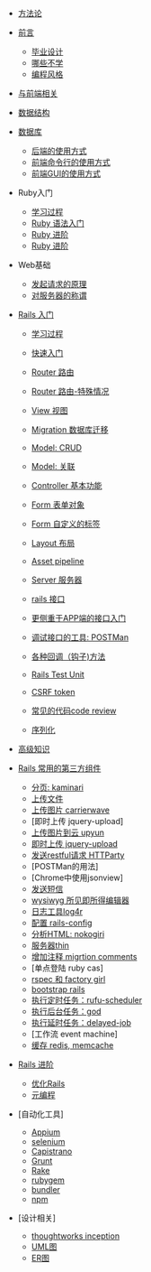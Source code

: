 * [方法论](methodologies.md)
* [前言](preface.md)
  * [毕业设计](biye.md)
  * [哪些不学](part3_rails_premier/buyongxue.md)
  * [编程风格](coding_convention.md)
* [与前端相关](authentication.md)
* [数据结构](data_structure.md)
* [数据库](database.md)
  * [后端的使用方式](database_server.md)
  * [前端命令行的使用方式](database_command_line.md)
  * [前端GUI的使用方式](database_gui.md)

* Ruby入门
  * [学习过程](part3_rails_premier/ruby_steps.md)
  * [Ruby 语法入门](part3_rails_premier/ruby_premier.md)
  * [Ruby 进阶](part3_rails_premier/ruby_jin_jie.md)
  * [Ruby 进阶 ](part3_rails_premier/ruby_advanced.md)

* Web基础
  * [发起请求的原理](network_basic.md)
  * [对服务器的称谓](server_names.md)

* [Rails 入门](part3_rails_premier.md)
  * [学习过程](part3_rails_premier/rails_steps.md)
  * [快速入门](part3_rails_premier/rails_tutorial_from_view.md)
  * [Router 路由](part3_rails_premier/routes.md)
  * [Router 路由-特殊情况](part3_rails_premier/routes_special.md)
  * [View 视图](part3_rails_premier/rails_view.md)
  * [Migration 数据库迁移](migration.md)
  * [Model: CRUD ](crud.md)
  * [Model: 关联](part3_rails_premier/assocication.md)
  * [Controller 基本功能](controller_junior.md)
  * [Form 表单对象](part3_rails_premier/form_object.md)
  * [Form 自定义的标签](form_helpers.md)
  * [Layout 布局](part3_rails_premier/layout.md)
  * [Asset pipeline](part3_rails_premier/asset_pipeline.md)
  * [Server 服务器](part3_rails_premier/rails_thin_deploy.md)
  * [rails 接口](part3_rails_premier/interface_document.md)
  * [更侧重于APP端的接口入门](part3_rails_premier/rails_interface.md)
  * [调试接口的工具: POSTMan](postman.md)
  * [各种回调（钩子)方法](hooks.md)

  * [Rails Test Unit](part3_rails_premier/unit_test.md)
  * [CSRF token](part3_rails_premier/csrf_token.md)
  * [常见的代码code review](code_review.md)
  * [序列化](serialization.md)
* [高级知识](advanced_rails.md)


* [Rails 常用的第三方组件](web_components/preface.md)
  * [分页: kaminari](web_components/kaminari.md)
  * [上传文件](web_components/basic_upload.md)
  * [上传图片 carrierwave](web_components/carrierwave.md)
  * [即时上传 jquery-upload]
  * [上传图片到云 upyun](web_components/upyun.md)
  * [即时上传 jquery-upload]()
  * [发送restful请求  HTTParty](web_components/httparty.md)
  * [POSTMan的用法]
  * [Chrome中使用jsonview]
  * [发送短信](web_components/sms.md)
  * [wysiwyg 所见即所得编辑器](web_components/wysiwyg_ckeditor.md)
  * [日志工具log4r](web_components/log4r.md)
  * [配置 rails-config](web_components/rails_config.md)
  * [分析HTML: nokogiri](web_components/nokogiri.md)
  * [服务器thin](web_components/thin.md)
  * [增加注释 migrtion comments](web_components/migration_comments.md)
  * [单点登陆 ruby cas]
  * [rspec 和 factory girl](web_components/rspec_and_factory_girl.md)
  * [bootstrap rails](web_components/bootstrap.md)
  * [执行定时任务：rufu-scheduler](part3_rails_premier/rufus_scheduler.md)
  * [执行后台任务：god ](part3_rails_premier/rails_god.md)
  * [执行延时任务：delayed-job](part3_rails_premier/delayed_job.md)
  * [工作流 event machine]
  * [缓存 redis, memcache](web_components/redis_memcache.md)
* [Rails 进阶](part4_rails_advanced.md)
  * [优化Rails](part4_rails_advanced/optimzation.md)
  * [元编程](part4_rails_advanced/metaprogramming.md)
* [自动化工具]
  * [Appium](automation_tools/appium.md)
  * [selenium](automation_tools/selenium.md)
  * [Capistrano](automation_tools/capistrano.md)
  * [Grunt](automation_tools/grunt.md)
  * [Rake](automation_tools/rake.md)
  * [rubygem](automation_tools/ruby_gem.md)
  * [bundler](automation_tools/bundler.md)
  * [npm](automation_tools/npm.md)
* [设计相关]
  * [thoughtworks inception](part5_tools_and_theory/inception.md)
  * [UML图](part5_tools_and_theory/uml_diagram.md)
  * [ER图](part5_tools_and_theory/e-r_diagram.md)
